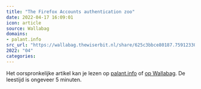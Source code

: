 ```yaml
---
title: "The Firefox Accounts authentication zoo"
date: 2022-04-17 16:09:01
icon: article
source: Wallabag
domains:
- palant.info
src_url: "https://wallabag.thewiserbit.nl/share/625c3bbce80187.75912330"
2022: "04"
categories:
---
```

Het oorspronkelijke artikel kan je lezen op [palant.info](https://palant.info/2018/03/27/the-firefox-accounts-authentication-zoo/) of [op Wallabag](https://wallabag.thewiserbit.nl/share/625c3bbce80187.75912330). De leestijd is ongeveer 5 minuten.